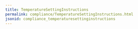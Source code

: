 ```yaml
---
title: TemperatureSettingInstructions
permalink: compliance/TemperatureSettingInstructions.html
jsonid: compliance_temperaturesettinginstructions
---
```

